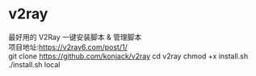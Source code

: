 # v2ray
最好用的 V2Ray 一键安装脚本 &amp; 管理脚本
<br/>
项目地址:https://v2ray6.com/post/1/
<br/>
git clone https://github.com/konjack/v2ray
cd v2ray
chmod +x install.sh
./install.sh local
